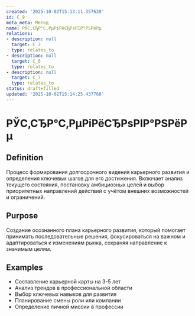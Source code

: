 ```yaml
---
created: '2025-10-02T15:13:11.357620'
id: C_9
meta_meta: Метод
name: РЎС‚СЂР°С‚РµРіРёСЂРѕРІР°РЅРёРµ
relations:
- description: null
  target: C_3
  type: relates_to
- description: null
  target: C_6
  type: relates_to
- description: null
  target: C_7
  type: relates_to
status: draft+filled
updated: '2025-10-02T15:14:25.437768'
---
```


# РЎС‚СЂР°С‚РµРіРёСЂРѕРІР°РЅРёРµ

## Definition
Процесс формирования долгосрочного видения карьерного развития и определения ключевых шагов для его достижения. Включает анализ текущего состояния, постановку амбициозных целей и выбор приоритетных направлений действий с учётом внешних возможностей и ограничений.

## Purpose
Создание осознанного плана карьерного развития, который помогает принимать последовательные решения, фокусироваться на важном и адаптироваться к изменениям рынка, сохраняя направление к значимым целям.

## Examples

- Составление карьерной карты на 3-5 лет
- Анализ трендов в профессиональной области
- Выбор ключевых навыков для развития
- Планирование смены роли или компании
- Определение личной миссии в профессии